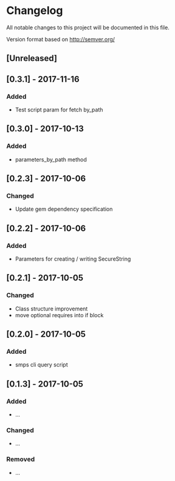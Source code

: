 # Changelog
All notable changes to this project will be documented in this file.

Version format based on http://semver.org/

## [Unreleased]

## [0.3.1] - 2017-11-16
### Added
- Test script param for fetch by_path

## [0.3.0] - 2017-10-13
### Added
- parameters_by_path method

## [0.2.3] - 2017-10-06
### Changed
- Update gem dependency specification

## [0.2.2] - 2017-10-06
### Added
- Parameters for creating / writing SecureString

## [0.2.1] - 2017-10-05
### Changed
- Class structure improvement
- move optional requires into if block

## [0.2.0] - 2017-10-05
### Added
- smps cli query script

## [0.1.3] - 2017-10-05
### Added
- ...

### Changed
- ...

### Removed
- ...
